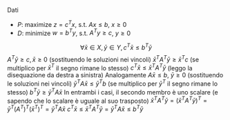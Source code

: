 Dati
- $P$: maximize $z = c^Tx$, s.t. $Ax \leq b$, $x \geq 0$
- $D$: minimize $w = b^Ty$, s.t. $A^Ty \geq c$, $y \geq 0$

$$\forall\bar{x} \in X, \bar{y} \in Y, c^T\bar{x}\leq b^T\bar{y}$$
$A^T\bar{y} \geq c, \bar{x} \geq 0$ (sostituendo le soluzioni nei vincoli)
$\bar{x}^TA^T\bar{y} \geq  \bar{x}^T c$ (se multiplico per $\bar{x}^T$ il segno rimane lo stesso)
$c^T\bar{x} \leq \bar{x}^TA^T\bar{y}$ (leggo la disequazione da destra a sinistra)
Analogamente
$A\bar{x} \leq b$, $\bar{y} \geq 0$ (sostituendo le soluzioni nei vincoli)
$\bar{y}^TA\bar{x} \leq \bar{y}^Tb$ (se multiplico per $\bar{y}^T$ il segno rimane lo stesso)
$b^T\bar{y} \geq \bar{y}^T A\bar{x}$
In entrambi i casi, il secondo membro è uno scalare (e sapendo che lo scalare è uguale al suo trasposto)
$\bar{x}^TA^T\bar{y} = (\bar{x}^TA^T\bar{y})^T = \bar{y}^T (A^T)^T (\bar{x}^T)^T =  \bar{y}^T A\bar{x}$
$c^T\bar{x} \leq \bar{x}^TA^T\bar{y} = \bar{y}^TA\bar{x} \leq b^T\bar{y}$
